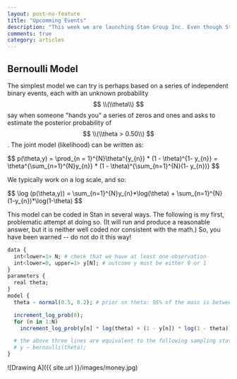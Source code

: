 ```yaml
---
layout: post-no-feature
title: "Upcomming Events"
description: "This week we are launching Stan Group Inc. Even though Stan Group is a commercial entity we remain comitted to keeping the Stan language and all the fitting algorithms free and open source."
comments: true
category: articles
---
```


## Bernoulli Model
The simplest model we can try is perhaps based on a series of independent binary events, each with an unknown probability $$ \\(\\theta\\) $$ say when someone "hands you" a series of zeros and ones and asks to estimate the posterior probability of $$ \\(\\theta > 0.50\\) $$. The joint model (likelihood) can be written as:

<div>
$$ p(\theta,y) = \prod_{n = 1}^{N}\theta^{y_{n}} * (1 - \theta)^{1- y_{n}} = \theta^{\sum_{n=1}^{N}y_{n}} * (1 - \theta)^{\sum_{n=1}^{N}(1- y_{n})} $$
</div>

We typically work on a log scale, and so:

<div>
$$ \log (p(\theta,y)) = \sum_{n=1}^{N}y_{n}*\log(\theta) + \sum_{n=1}^{N}(1-y_{n})*\log(1-\theta) $$
</div>

This model can be coded in Stan in several ways. The following is my first, problematic attempt at doing so. (It will run and produce a reasonable answer, but it is neither well coded nor consistent with the math.) So, you have been warned -- do not do it this way!

```r
data {
  int<lower=1> N; # check that we have at least one observation
  int<lower=0, upper=1> y[N]; # outcome y must be either 0 or 1
}
parameters {
  real theta;
}
model {
  theta ~ normal(0.5, 0.2); # prior on theta: 95% of the mass is between 0.1 and 0.9

  increment_log_prob(0); 
  for (n in 1:N)
    increment_log_prob(y[n] * log(theta) + (1 - y[n]) * log(1 - theta));

  # the above three lines are equivalent to the following sampling statement:
  # y ~ bernoulli(theta);  
}
```


![Drawing A]({{ site.url }}/images/money.jpg)